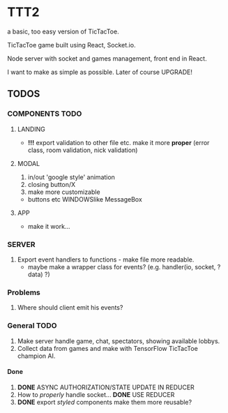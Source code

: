 # TTT2

a basic, too easy version of TicTacToe.

TicTacToe game built using React, Socket.io.

Node server with socket and games management, front end in React.

I want to make as simple as possible.
Later of course UPGRADE!

## TODOS

### COMPONENTS TODO

1. LANDING
   * **!!!** export validation to other file etc. make it more **proper** (error class, room validation, nick validation)
2. MODAL
   1. in/out 'google style' animation
   2. closing button/X
   3. make more customizable
     * buttons etc WINDOWSlike MessageBox

3. APP
   * make it work...

### SERVER

1. Export event handlers to functions - make file more readable.
   * maybe make a wrapper class for events? (e.g. handler(io, socket, ?data) ?)

### Problems

1. Where should client emit his events?

### General TODO

1. Make server handle game, chat, spectators, showing available lobbys.
2. Collect data from games and make with TensorFlow TicTacToe champion AI.

#### Done

1. **DONE** ASYNC AUTHORIZATION/STATE UPDATE IN REDUCER
2. How to *properly* handle socket... **DONE** USE REDUCER
3. **DONE** export *styled* components make them more reusable?
